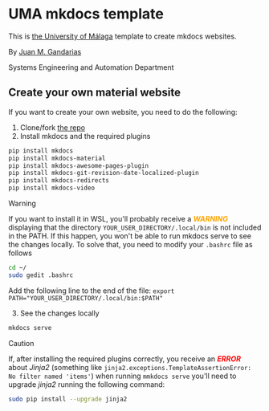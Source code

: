 # UMA mkdocs template

This is [the University of Málaga](https://www.uma.es) template to create  mkdocs websites.

By [Juan M. Gandarias](https://jmgandarias.com) 

Systems Engineering and Automation Department

## Create your own material website

If you want to create your own website, you need to do the following:

1. Clone/fork [the repo](https://github.com/jmgandarias/mkdoc_UMA_template)
2. Install mkdocs and the required plugins

```bash
pip install mkdocs
pip install mkdocs-material
pip install mkdocs-awesome-pages-plugin
pip install mkdocs-git-revision-date-localized-plugin
pip install mkdocs-redirects
pip install mkdocs-video
```

> [!WARNING]  
> If you want to install it in WSL, you'll probably receive a <span style="color:orange">**_WARNING_**</span> displaying that the directory `YOUR_USER_DIRECTORY/.local/bin` is not included in the PATH. 
> If this happen, you won't be able to run mkdocs serve to see the changes locally. To solve that, you need to modify your `.bashrc` file as follows
>  ```bash
> cd ~/
> sudo gedit .bashrc
> ```
> Add the following line to the end of the file:
> `export PATH="YOUR_USER_DIRECTORY/.local/bin:$PATH"`

3. See the changes locally
   
```bash
mkdocs serve
```

> [!CAUTION]  
> If, after installing the required plugins correctly, you receive an <span style="color:red">**_ERROR_**</span> about *Jinja2* (something like ```jinja2.exceptions.TemplateAssertionError: No filter named 'items'```) when running ```mmkdocs serve``` you'll need to upgrade *jinja2* running the following command:
>  ```bash
> sudo pip install --upgrade jinja2
> ```